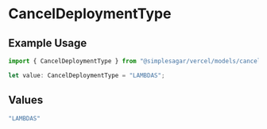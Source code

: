 # CancelDeploymentType

## Example Usage

```typescript
import { CancelDeploymentType } from "@simplesagar/vercel/models/canceldeploymentop.js";

let value: CancelDeploymentType = "LAMBDAS";
```

## Values

```typescript
"LAMBDAS"
```